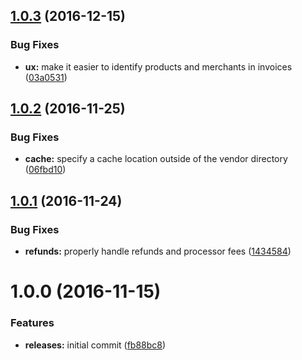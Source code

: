 <a name="1.0.3"></a>
## [1.0.3](https://github.com/hypeJunction/Elgg-payments_paypal_api/compare/1.0.2...v1.0.3) (2016-12-15)


### Bug Fixes

* **ux:** make it easier to identify products and merchants in invoices ([03a0531](https://github.com/hypeJunction/Elgg-payments_paypal_api/commit/03a0531))



<a name="1.0.2"></a>
## [1.0.2](https://github.com/hypeJunction/Elgg-payments_paypal_api/compare/1.0.1...v1.0.2) (2016-11-25)


### Bug Fixes

* **cache:** specify a cache location outside of the vendor directory ([06fbd10](https://github.com/hypeJunction/Elgg-payments_paypal_api/commit/06fbd10))



<a name="1.0.1"></a>
## [1.0.1](https://github.com/hypeJunction/Elgg-payments_paypal_api/compare/1.0.0...v1.0.1) (2016-11-24)


### Bug Fixes

* **refunds:** properly handle refunds and processor fees ([1434584](https://github.com/hypeJunction/Elgg-payments_paypal_api/commit/1434584))



<a name="1.0.0"></a>
# 1.0.0 (2016-11-15)


### Features

* **releases:** initial commit ([fb88bc8](https://github.com/hypeJunction/Elgg-payments_paypal_api/commit/fb88bc8))



